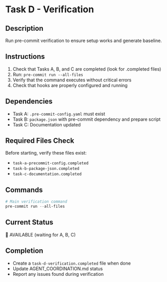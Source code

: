 # Task D - Verification

## Description

Run pre-commit verification to ensure setup works and generate baseline.

## Instructions

1. Check that Tasks A, B, and C are completed (look for .completed files)
2. Run: `pre-commit run --all-files`
3. Verify that the command executes without critical errors
4. Check that hooks are properly configured and running

## Dependencies

- Task A: `.pre-commit-config.yaml` must exist
- Task B: `package.json` with pre-commit dependency and prepare script
- Task C: Documentation updated

## Required Files Check

Before starting, verify these files exist:

- `task-a-precommit-config.completed`
- `task-b-package-json.completed` 
- `task-c-documentation.completed`

## Commands

```powershell
# Main verification command
pre-commit run --all-files
```

## Current Status

🔄 AVAILABLE (waiting for A, B, C)

## Completion

- Create a `task-d-verification.completed` file when done
- Update AGENT_COORDINATION.md status
- Report any issues found during verification
